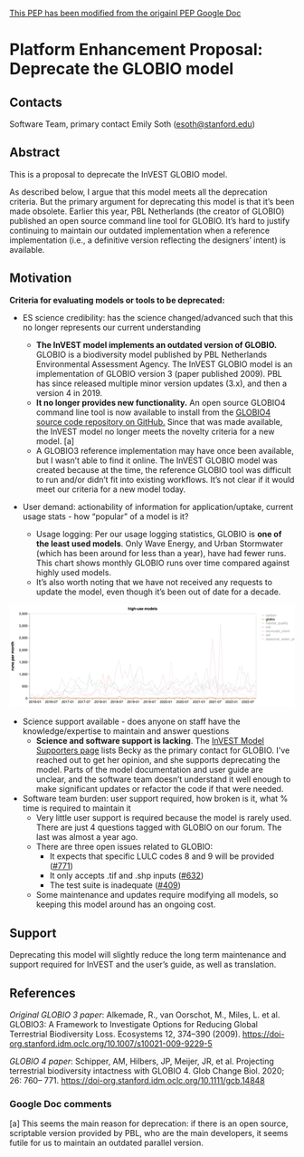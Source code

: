 [This PEP has been modified from the origainl PEP Google Doc](https://docs.google.com/document/d/1w_B0GYc4TPR4wARbRC3satC3H7w9RT9woIfXBl1Fyh4/edit?usp=sharing)

# Platform Enhancement Proposal: Deprecate the GLOBIO model

## Contacts

Software Team, primary contact Emily Soth (esoth@stanford.edu)

## Abstract

This is a proposal to deprecate the InVEST GLOBIO model.


As described below, I argue that this model meets all the deprecation criteria.
But the primary argument for deprecating this model is that it’s been made obsolete.
Earlier this year, PBL Netherlands (the creator of GLOBIO) published an open
source command line tool for GLOBIO. It’s hard to justify continuing to
maintain our outdated implementation when a reference implementation (i.e.,
a definitive version reflecting the designers’ intent) is available.

## Motivation

**Criteria for evaluating models or tools to be deprecated:**
   * ES science credibility: has the science changed/advanced such that this
     no longer represents our current understanding
      * **The InVEST model implements an outdated version of GLOBIO.** GLOBIO is a
        biodiversity model published by PBL Netherlands Environmental Assessment Agency.
        The InVEST GLOBIO model is an implementation of GLOBIO version 3
        (paper published 2009). PBL has since released multiple minor version
        updates (3.x), and then a version 4 in 2019.
      * **It no longer provides new functionality.** An open source GLOBIO4 command
        line tool is now available to install from the
        [GLOBIO4 source code repository on GitHub.](https://github.com/GLOBIO4/GlobioModelPublichttps://github.com/GLOBIO4/GlobioModelPublic)
        Since that was made available, the InVEST model
        no longer meets the novelty criteria for a new model. [a]
      * A GLOBIO3 reference implementation may have once been available, but I
        wasn’t able to find it online. The InVEST GLOBIO model was created
        because at the time, the reference GLOBIO tool was difficult to run
        and/or didn’t fit into existing workflows. It’s not clear if it would
        meet our criteria for a new model today.


   * User demand: actionability of information for application/uptake, current
     usage stats - how “popular” of a model is it?
      * Usage logging: Per our usage logging statistics, GLOBIO is **one of the
        least used models**. Only Wave Energy, and Urban Stormwater (which has
        been around for less than a year), have had fewer runs. This chart
        shows monthly GLOBIO runs over time compared against highly used models.
      * It’s also worth noting that we have not received any requests to
        update the model, even though it’s been out of date for a decade.


   ![InVEST model usage](pep-0011/invest-model-usage.png "InVEST model usage")


   * Science support available - does anyone on staff have the knowledge/expertise
     to maintain and answer questions
      * **Science and software support is lacking**. The [InVEST Model Supporters
        page](https://github.com/natcap/invest/wiki/InVEST-Model-Supporters)
        lists Becky as the primary contact for GLOBIO. I've reached out to
        get her opinion, and she supports deprecating the model. Parts of the
        model documentation and user guide are unclear, and the software team
        doesn’t understand it well enough to make significant updates or refactor
        the code if that were needed.
   * Software team burden: user support required, how broken is it, what % time
     is required to maintain it 
      * Very little user support is required because the model is rarely used.
        There are just 4 questions tagged with GLOBIO on our forum. The last
        was almost a year ago.
      * There are three open issues related to GLOBIO:
         * It expects that specific LULC codes 8 and 9 will be provided
           ([#771](https://github.com/natcap/invest/issues/771))
         * It only accepts .tif and .shp inputs
           ([#632](https://github.com/natcap/invest/issues/632))
         * The test suite is inadequate
           ([#409](https://github.com/natcap/invest/issues/409))
      * Some maintenance and updates require modifying all models, so keeping
        this model around has an ongoing cost.


## Support
Deprecating this model will slightly reduce the long term maintenance and support
required for InVEST and the user’s guide, as well as translation.


## References
_Original GLOBIO 3 paper_: 
Alkemade, R., van Oorschot, M., Miles, L. et al. GLOBIO3: A Framework to
Investigate Options for Reducing Global Terrestrial Biodiversity Loss.
Ecosystems 12, 374–390 (2009).
https://doi-org.stanford.idm.oclc.org/10.1007/s10021-009-9229-5


_GLOBIO 4 paper_:
Schipper, AM, Hilbers, JP, Meijer, JR, et al. Projecting terrestrial
biodiversity intactness with GLOBIO 4. Glob Change Biol. 2020; 26: 760– 771.
https://doi-org.stanford.idm.oclc.org/10.1111/gcb.14848

### Google Doc comments
[a] This seems the main reason for deprecation: if there is an open source,
scriptable version provided by PBL, who are the main developers, it seems
futile for us to maintain an outdated parallel version.
